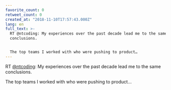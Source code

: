 ```yaml
---
favorite_count: 0
retweet_count: 0
created_at: "2018-11-10T17:57:43.000Z"
lang: en
full_text: >-
  RT @ntcoding: My experiences over the past decade lead me to the same
  conclusions.


  The top teams I worked with who were pushing to product…
---
```


RT [@ntcoding](https://twitter.com/ntcoding): My experiences over the past
decade lead me to the same conclusions.

The top teams I worked with who were pushing to product…
